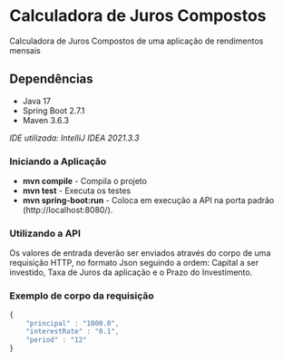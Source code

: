 # Calculadora de Juros Compostos

Calculadora de Juros Compostos de uma aplicação de rendimentos mensais

## Dependências
* Java 17
* Spring Boot 2.7.1
* Maven 3.6.3

_IDE utilizada: IntelliJ IDEA 2021.3.3_

### Iniciando a Aplicação
* __mvn compile__ - Compila o projeto
* __mvn test__ - Executa os testes
* __mvn spring-boot:run__ - Coloca em execução a API na porta padrão (http://localhost:8080/).


### Utilizando a API
Os valores de entrada deverão ser enviados através do corpo de uma requisição HTTP, no formato Json seguindo a ordem: Capital a ser investido, Taxa de Juros da aplicação e o Prazo do Investimento.

### Exemplo de corpo da requisição
```javascript
{
    "principal" : "1000.0",
    "interestRate" : "0.1",
    "period" : "12"
}
```